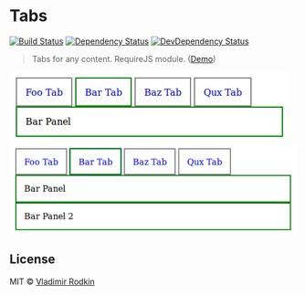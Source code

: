 # Tabs

[![Build Status][travis-image]][travis-url]
[![Dependency Status][depstat-image]][depstat-url]
[![DevDependency Status][depstat-dev-image]][depstat-dev-url]

> Tabs for any content. RequireJS module. ([Demo](https://jsfiddle.net/VovanR/novv7cy3/))

![](preview/example.png)
![](preview/example2.png)

## License
MIT © [Vladimir Rodkin](https://github.com/VovanR)

[travis-url]: https://travis-ci.org/VovanR/b-tabs
[travis-image]: http://img.shields.io/travis/VovanR/b-tabs.svg

[depstat-url]: https://david-dm.org/VovanR/b-tabs
[depstat-image]: https://david-dm.org/VovanR/b-tabs.svg

[depstat-dev-url]: https://david-dm.org/VovanR/b-tabs
[depstat-dev-image]: https://david-dm.org/VovanR/b-tabs/dev-status.svg
